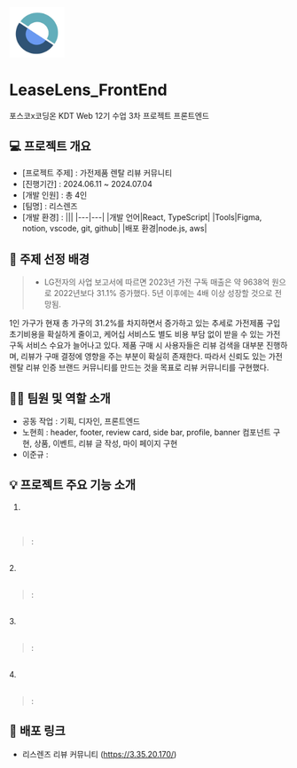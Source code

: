<img src="https://github.com/BB545/LeaseLens_FrontEnd/blob/main/leaselens/src/assets/images/Logo/leaselens_img_logo.png" alt="리스렌즈" width="100">


# LeaseLens_FrontEnd


포스코x코딩온 KDT Web 12기 수업 3차 프로젝트 프론트엔드


## 💻 프로젝트 개요
- [프로젝트 주제] : 가전제품 렌탈 리뷰 커뮤니티
- [진행기간] : 2024.06.11 ~ 2024.07.04
- [개발 인원] : 총 4인
- [팀명] : 리스렌즈
- [개발 환경] :
  |||
  |---|---|
  |개발 언어|React, TypeScript|
  |Tools|Figma, notion, vscode, git, github|
  |배포 환경|node.js, aws|


## 📢 주제 선정 배경
>- LG전자의 사업 보고서에 따르면 2023년 가전 구독 매출은 약 9638억 원으로 2022년보다 31.1% 증가했다. 5년 이후에는 4배 이상 성장할 것으로 전망됨.


1인 가구가 현재 총 가구의 31.2%를 차지하면서 증가하고 있는 추세로 가전제품 구입 초기비용을 확실하게 줄이고, 케어십 서비스도 별도 비용 부담 없이 받을 수 있는 가전 구독 서비스 수요가 늘어나고 있다. 제품 구매 시 사용자들은 리뷰 검색을 대부분 진행하며, 리뷰가 구매 결정에 영향을 주는 부분이 확실히 존재한다. 따라서 신뢰도 있는 가전 렌탈 리뷰 인증 브랜드 커뮤니티를 만드는 것을 목표로 리뷰 커뮤니티를 구현했다.


## 🙋‍♀️ 팀원 및 역할 소개
- 공동 작업 : 기획, 디자인, 프론트엔드
- 노현희 : header, footer, review card, side bar, profile, banner 컴포넌트 구현, 상품, 이벤트, 리뷰 글 작성, 마이 페이지 구현
- 이준규 : 


## 💡 프로젝트 주요 기능 소개

1. 
<br>


>: 


<br>
2. 
<br><br>


>: 


<br>
3. 
<br><br>


>: 


<br>
4. 
<br><br>


>: 


## 📂 배포 링크

- 리스렌즈 리뷰 커뮤니티 (https://3.35.20.170/)
